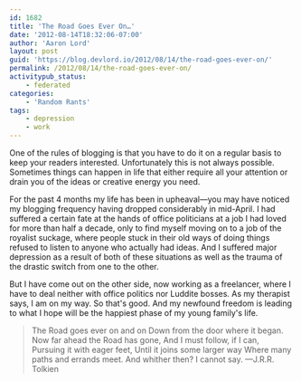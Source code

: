 ```yaml
---
id: 1682
title: 'The Road Goes Ever On…'
date: '2012-08-14T18:32:06-07:00'
author: 'Aaron Lord'
layout: post
guid: 'https://blog.devlord.io/2012/08/14/the-road-goes-ever-on/'
permalink: /2012/08/14/the-road-goes-ever-on/
activitypub_status:
    - federated
categories:
    - 'Random Rants'
tags:
    - depression
    - work
---
```


One of the rules of blogging is that you have to do it on a regular basis to keep your readers interested. Unfortunately this is not always possible. Sometimes things can happen in life that either require all your attention or drain you of the ideas or creative energy you need.

For the past 4 months my life has been in upheaval—you may have noticed my blogging frequency having dropped considerably in mid-April. I had suffered a certain fate at the hands of office politicians at a job I had loved for more than half a decade, only to find myself moving on to a job of the royalist suckage, where people stuck in their old ways of doing things refused to listen to anyone who actually had ideas. And I suffered major depression as a result of both of these situations as well as the trauma of the drastic switch from one to the other.

But I have come out on the other side, now working as a freelancer, where I have to deal neither with office politics nor Luddite bosses. As my therapist says, I am on my way. So that's good. And my newfound freedom is leading to what I hope will be the happiest phase of my young family's life.
<blockquote>The Road goes ever on and on
Down from the door where it began.
Now far ahead the Road has gone,
And I must follow, if I can,
Pursuing it with eager feet,
Until it joins some larger way
Where many paths and errands meet.
And whither then? I cannot say.
—J.R.R. Tolkien</blockquote>